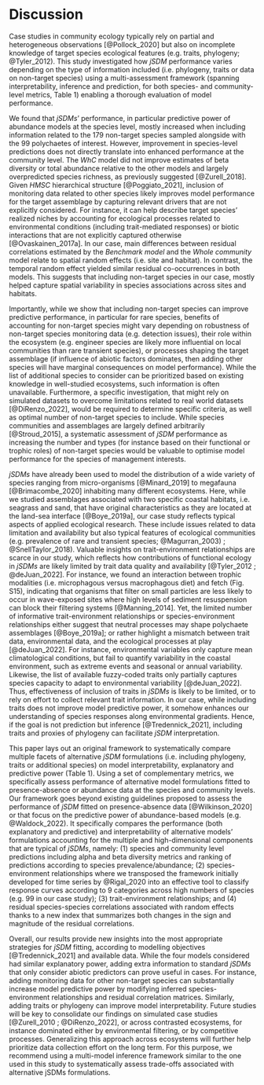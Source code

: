 # Discussion

Case studies in community ecology typically rely on partial and heterogeneous observations [@Pollock_2020] but also on incomplete knowledge of target species ecological features (e.g. traits, phylogeny; @Tyler_2012). This study investigated how *jSDM* performance varies depending on the type of information included (i.e. phylogeny, traits or data on non-target species) using a multi-assessment framework (spanning interpretability, inference and prediction, for both species- and community-level metrics, Table 1) enabling a thorough evaluation of model performance. 

We found that *jSDMs*’ performance, in particular predictive power of abundance models at the species level, mostly increased when including information related to the 179 non-target species sampled alongside with the 99 polychaetes of interest. However, improvement in species-level predictions does not directly translate into enhanced performance at the community level. The *WhC* model did not improve estimates of beta diversity or total abundance relative to the other models and largely overpredicted species richness, as previously suggested [@Zurell_2018]. Given *HMSC* hierarchical structure [@Poggiato_2021], inclusion of monitoring data related to other species likely improves model performance for the target assemblage by capturing relevant drivers that are not explicitly considered. For instance, it can help describe target species’ realized niches by accounting for ecological processes related to environmental conditions (including trait-mediated responses) or biotic interactions that are not explicitly captured otherwise [@Ovaskainen_2017a]. In our case, main differences between residual correlations estimated by the *Benchmark model* and the *Whole community* model relate to spatial random effects (i.e. site and habitat). In contrast, the temporal random effect yielded similar residual co-occurrences in both models. This suggests that including non-target species in our case, mostly helped capture spatial variability in species associations across sites and habitats.

Importantly, while we show that including non-target species can improve predictive performance, in particular for rare species, benefits of accounting for non-target species might vary depending on robustness of non-target species monitoring data (e.g. detection issues), their role within the ecosystem (e.g. engineer species are likely more influential on local communities than rare transient species), or processes shaping the target assemblage (if influence of abiotic factors dominates, then adding other species will have marginal consequences on model performance). While the list of additional species to consider can be prioritized based on existing knowledge in well-studied ecosystems, such information is often unavailable. Furthermore, a specific investigation, that might rely on simulated datasets to overcome limitations related to real world datasets [@DiRenzo_2022], would be required to determine specific criteria, as well as optimal number of non-target species to include. While species communities and assemblages are largely defined arbitrarily [@Stroud_2015], a systematic assessment of *jSDM* performance as increasing the number and types (for instance based on their functional or trophic roles) of non-target species would be valuable to optimise model performance for the species of management interests.

*jSDMs* have already been used to model the distribution of a wide variety of species ranging from micro-organisms [@Minard_2019] to megafauna [@Brimacombe_2020] inhabiting many different ecosystems. Here, while we studied assemblages associated with two specific coastal habitats, i.e. seagrass and sand, that have original characteristics as they are located at the land-sea interface [@Boye_2019a], our case study reflects typical aspects of applied ecological research. These include issues related to data limitation and availability but also typical features of ecological communities (e.g. prevalence of rare and transient species; @Magurran_2003) ; @SnellTaylor_2018). Valuable insights on trait-environment relationships are scarce in our study, which reflects how contributions of functional ecology in *jSDMs* are likely limited by trait data quality and availability [@Tyler_2012 ; @deJuan_2022]. For instance, we found an interaction between trophic modalities (i.e. microphagous versus macrophagous diet) and fetch (Fig. S15), indicating that organisms that filter on small particles are less likely to occur in wave-exposed sites where high levels of sediment resuspension can block their filtering systems [@Manning_2014]. Yet, the limited number of informative trait-environment relationships or species-environment relationships either suggest that neutral processes may shape polychaete assemblages [@Boye_2019a]; or rather highlight a mismatch between trait data, environmental data, and the ecological processes at play [@deJuan_2022]. For instance, environmental variables only capture mean climatological conditions, but fail to quantify variability in the coastal environment, such as extreme events and seasonal or annual variability. Likewise, the list of available fuzzy-coded traits only partially captures species capacity to adapt to environmental variability [@deJuan_2022]. Thus, effectiveness of inclusion of traits in *jSDMs* is likely to be limited, or to rely on effort to collect relevant trait information. In our case, while including traits does not improve model predictive power, it somehow enhances our understanding of species responses along environmental gradients. Hence, if the goal is not prediction but inference [@Tredennick_2021], including traits and proxies of phylogeny can facilitate *jSDM* interpretation.

This paper lays out an original framework to systematically compare multiple facets of alternative *jSDM* formulations (i.e. including phylogeny, traits or additional species) on model interpretability, explanatory and predictive power (Table 1). Using a set of complementary metrics, we specifically assess performance of alternative model formulations fitted to presence-absence or abundance data at the species and community levels. Our framework goes beyond existing guidelines proposed to assess the performance of *jSDM* fitted on presence-absence data [@Wilkinson_2020] or that focus on the predictive power of abundance-based models (e.g. @Waldock_2022). It specifically compares the performance (both explanatory and predictive) and interpretability of alternative models’ formulations accounting for the multiple and high-dimensional components that are typical of *jSDMs*, namely: (1) species and community level predictions including alpha and beta diversity metrics and ranking of predictions according to species prevalence/abundance; (2) species-environment relationships where we transposed the framework initially developed for time series by @Rigal_2020 into an effective tool to classify response curves according to 9 categories across high numbers of species (e.g. 99 in our case study); (3) trait-environment relationships; and (4) residual species-species correlations associated with random effects thanks to a new index that summarizes both changes in the sign and magnitude of the residual correlations.

Overall, our results provide new insights into the most appropriate strategies for *jSDM* fitting, according to modelling objectives [@Tredennick_2021] and available data. While the four models considered had similar explanatory power, adding extra information to standard *jSDMs* that only consider abiotic predictors can prove useful in cases. For instance, adding monitoring data for other non-target species can substantially increase model predictive power by modifying inferred species-environment relationships and residual correlation matrices. Similarly, adding traits or phylogeny can improve model interpretability. Future studies will be key to consolidate our findings on simulated case studies [@Zurell_2010 ; @DiRenzo_2022], or across contrasted ecosystems, for instance dominated either by environmental filtering, or by competitive processes. Generalizing this approach across ecosystems will further help prioritize data collection effort on the long term. For this purpose, we recommend using a multi-model inference framework similar to the one used in this study to systematically assess trade-offs associated with alternative jSDMs formulations. 

